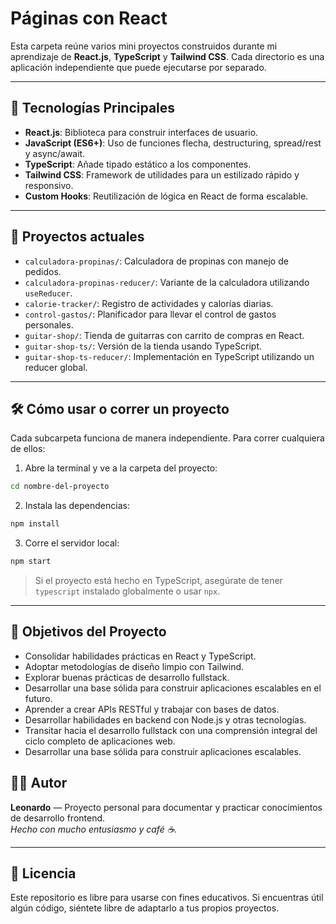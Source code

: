 # Páginas con React

Esta carpeta reúne varios mini proyectos construidos durante mi aprendizaje de **React.js**, **TypeScript** y **Tailwind CSS**. Cada directorio es una aplicación independiente que puede ejecutarse por separado.

---

## 🚀 Tecnologías Principales 

- **React.js**: Biblioteca para construir interfaces de usuario.
- **JavaScript (ES6+)**: Uso de funciones flecha, destructuring, spread/rest y async/await.
- **TypeScript**: Añade tipado estático a los componentes.
- **Tailwind CSS**: Framework de utilidades para un estilizado rápido y responsivo.
- **Custom Hooks**: Reutilización de lógica en React de forma escalable.

---

## 📂 Proyectos actuales

- `calculadora-propinas/`: Calculadora de propinas con manejo de pedidos.
- `calculadora-propinas-reducer/`: Variante de la calculadora utilizando `useReducer`.
- `calorie-tracker/`: Registro de actividades y calorías diarias.
- `control-gastos/`: Planificador para llevar el control de gastos personales.
- `guitar-shop/`: Tienda de guitarras con carrito de compras en React.
- `guitar-shop-ts/`: Versión de la tienda usando TypeScript.
- `guitar-shop-ts-reducer/`: Implementación en TypeScript utilizando un reducer global.


---

## 🛠️ Cómo usar o correr un proyecto

Cada subcarpeta funciona de manera independiente. Para correr cualquiera de ellos:

1. Abre la terminal y ve a la carpeta del proyecto:

```bash
cd nombre-del-proyecto
```

2. Instala las dependencias:

```bash
npm install
```

3. Corre el servidor local:

```bash
npm start
```

> Si el proyecto está hecho en TypeScript, asegúrate de tener `typescript` instalado globalmente o usar `npx`.

---

## 🎯 Objetivos del Proyecto

- Consolidar habilidades prácticas en React y TypeScript.
- Adoptar metodologías de diseño limpio con Tailwind.
- Explorar buenas prácticas de desarrollo fullstack.
- Desarrollar una base sólida para construir aplicaciones escalables en el futuro.
- Aprender a crear APIs RESTful y trabajar con bases de datos.
- Desarrollar habilidades en backend con Node.js y otras tecnologías.
- Transitar hacia el desarrollo fullstack con una comprensión integral del ciclo completo de aplicaciones web.
- Desarrollar una base sólida para construir aplicaciones escalables.

## 👨‍💻 Autor

**Leonardo** — Proyecto personal para documentar y practicar conocimientos de desarrollo frontend.  
*Hecho con mucho entusiasmo y café ☕.*

---

## 📝 Licencia

Este repositorio es libre para usarse con fines educativos. Si encuentras útil algún código, siéntete libre de adaptarlo a tus propios proyectos.